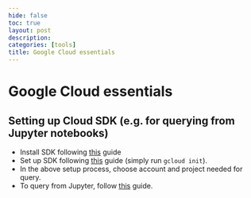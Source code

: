 ```yaml
---
hide: false
toc: true
layout: post
description: 
categories: [tools]
title: Google Cloud essentials
---
```


# Google Cloud essentials


## Setting up Cloud SDK (e.g. for querying from Jupyter notebooks)

- Install SDK following [this](https://cloud.google.com/sdk/docs/install) guide
- Set up SDK following [this](https://cloud.google.com/sdk/docs/initializing)
  guide (simply run `gcloud init`).
- In the above setup process, choose account and project needed for query.
- To query from Jupyter, follow
  [this](https://cloud.google.com/bigquery/docs/visualize-jupyter) guide.


